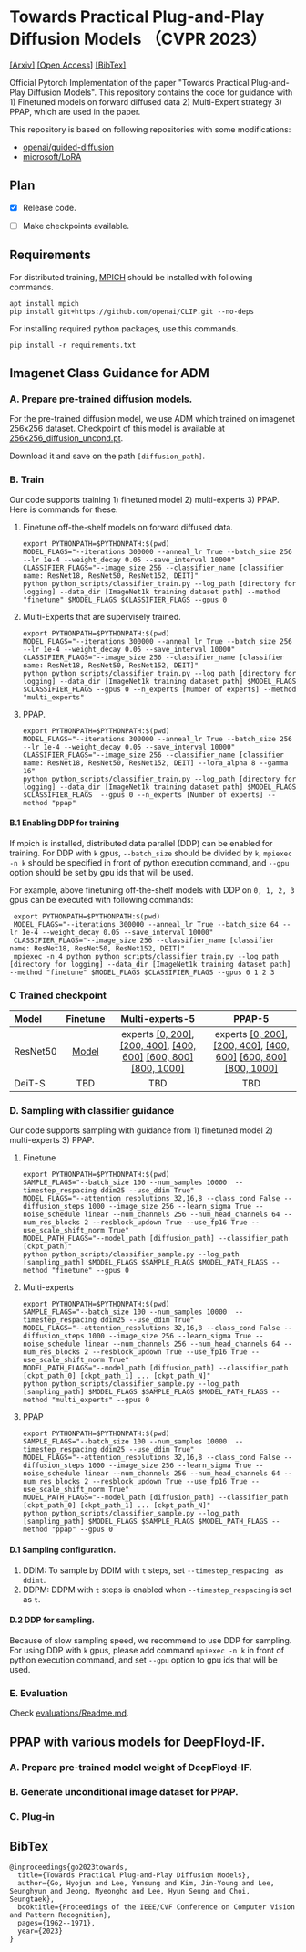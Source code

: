 # Towards Practical Plug-and-Play Diffusion Models （CVPR 2023） 
[[Arxiv]](https://arxiv.org/abs/2212.05973)  [[Open Access]](https://openaccess.thecvf.com/content/CVPR2023/html/Go_Towards_Practical_Plug-and-Play_Diffusion_Models_CVPR_2023_paper.html) [[BibTex]](#BibTex)

Official Pytorch Implementation of the paper "Towards Practical Plug-and-Play Diffusion Models".
This repository contains the code for guidance with 1) Finetuned models on forward diffused data 2) Multi-Expert strategy 3) PPAP, which are used in the paper.


This repository is based on following repositories with some modifications: 
- [openai/guided-diffusion](https://github.com/openai/guided-diffusion)
- [microsoft/LoRA](https://github.com/microsoft/LoRA)


## Plan
- [x] Release code.
- [ ] Make checkpoints available.


## Requirements
For distributed training, [MPICH](https://www.mpich.org/) should be installed with following commands.
```
apt install mpich
pip install git+https://github.com/openai/CLIP.git --no-deps
```

For installing required python packages, use this commands.
```
pip install -r requirements.txt 
```


## Imagenet Class Guidance for ADM

### A. Prepare pre-trained diffusion models.
For the pre-trained diffusion model, we use ADM which trained on imagenet 256x256 dataset.
Checkpoint of this model is available at  [256x256_diffusion_uncond.pt](https://openaipublic.blob.core.windows.net/diffusion/jul-2021/256x256_diffusion_uncond.pt).

Download it and save on the path `[diffusion_path]`.


### B. Train
Our code supports training 1) finetuned model 2) multi-experts 3) PPAP. 
Here is commands for these.

1. Finetune off-the-shelf models on forward diffused data. 
    ```
    export PYTHONPATH=$PYTHONPATH:$(pwd)
    MODEL_FLAGS="--iterations 300000 --anneal_lr True --batch_size 256 --lr 1e-4 --weight_decay 0.05 --save_interval 10000"
    CLASSIFIER_FLAGS="--image_size 256 --classifier_name [classifier name: ResNet18, ResNet50, ResNet152, DEIT]"
    python python_scripts/classifier_train.py --log_path [directory for logging] --data_dir [ImageNet1k training dataset path] --method "finetune" $MODEL_FLAGS $CLASSIFIER_FLAGS --gpus 0
    ```
2. Multi-Experts that are supervisely trained.
   ```
   export PYTHONPATH=$PYTHONPATH:$(pwd)
   MODEL_FLAGS="--iterations 300000 --anneal_lr True --batch_size 256 --lr 1e-4 --weight_decay 0.05 --save_interval 10000"
   CLASSIFIER_FLAGS="--image_size 256 --classifier_name [classifier name: ResNet18, ResNet50, ResNet152, DEIT]"
   python python_scripts/classifier_train.py --log_path [directory for logging] --data_dir [ImageNet1k training dataset path] $MODEL_FLAGS $CLASSIFIER_FLAGS --gpus 0 --n_experts [Number of experts] --method "multi_experts"
   ```
3. PPAP.
   ```
   export PYTHONPATH=$PYTHONPATH:$(pwd)
   MODEL_FLAGS="--iterations 300000 --anneal_lr True --batch_size 256 --lr 1e-4 --weight_decay 0.05 --save_interval 10000"
   CLASSIFIER_FLAGS="--image_size 256 --classifier_name [classifier name: ResNet18, ResNet50, ResNet152, DEIT] --lora_alpha 8 --gamma 16"
   python python_scripts/classifier_train.py --log_path [directory for logging] --data_dir [ImageNet1k training dataset path] $MODEL_FLAGS $CLASSIFIER_FLAGS  --gpus 0 --n_experts [Number of experts] --method "ppap"
   ```

#### B.1 Enabling DDP for training
If mpich is installed, distributed data parallel (DDP) can be enabled for training.
For DDP with `k` gpus, `--batch_size` should be divided by `k`, `mpiexec -n k` should be specified in front of python execution command, and `--gpu` option should be set by gpu ids that will be used.

For example, above finetuning off-the-shelf models with DDP on `0, 1, 2, 3` gpus can be executed with following commands:
```
 export PYTHONPATH=$PYTHONPATH:$(pwd)
 MODEL_FLAGS="--iterations 300000 --anneal_lr True --batch_size 64 --lr 1e-4 --weight_decay 0.05 --save_interval 10000"
 CLASSIFIER_FLAGS="--image_size 256 --classifier_name [classifier name: ResNet18, ResNet50, ResNet152, DEIT]"
 mpiexec -n 4 python python_scripts/classifier_train.py --log_path [directory for logging] --data_dir [ImageNet1k training dataset path] --method "finetune" $MODEL_FLAGS $CLASSIFIER_FLAGS --gpus 0 1 2 3
```

### C Trained checkpoint
| Model    |                                                             Finetune                                                             |                                                                                                                                                                                                                                                                                                                             Multi-experts-5                                                                                                                                                                                                                                                                                                                              |                                                                                                                                                                                                                                                                                                                PPAP-5                                                                                                                                                                                                                                                                                                                 | 
|:---------|:--------------------------------------------------------------------------------------------------------------------------------:|:------------------------------------------------------------------------------------------------------------------------------------------------------------------------------------------------------------------------------------------------------------------------------------------------------------------------------------------------------------------------------------------------------------------------------------------------------------------------------------------------------------------------------------------------------------------------------------------------------------------------------------------------------------------------:|:-------------------------------------------------------------------------------------------------------------------------------------------------------------------------------------------------------------------------------------------------------------------------------------------------------------------------------------------------------------------------------------------------------------------------------------------------------------------------------------------------------------------------------------------------------------------------------------------------------------------------------------:|
| ResNet50 | [Model](https://s3.ap-northeast-2.amazonaws.com/riiid-st.airesearch/CVPR2023_ppap_ckpt/ResNet50/finetune/resnet50_finetune.ckpt) | experts [[0, 200]](https://s3.ap-northeast-2.amazonaws.com/riiid-st.airesearch/CVPR2023_ppap_ckpt/ResNet50/multi_experts/0_max5.ckpt), [[200, 400]](https://s3.ap-northeast-2.amazonaws.com/riiid-st.airesearch/CVPR2023_ppap_ckpt/ResNet50/multi_experts/1_max5.ckpt), [[400, 600]](https://s3.ap-northeast-2.amazonaws.com/riiid-st.airesearch/CVPR2023_ppap_ckpt/ResNet50/multi_experts/2_max5.ckpt) [[600, 800]](https://s3.ap-northeast-2.amazonaws.com/riiid-st.airesearch/CVPR2023_ppap_ckpt/ResNet50/multi_experts/3_max5.ckpt) [[800, 1000]](https://s3.ap-northeast-2.amazonaws.com/riiid-st.airesearch/CVPR2023_ppap_ckpt/ResNet50/multi_experts/4_max5.ckpt) | experts [[0, 200]](https://s3.ap-northeast-2.amazonaws.com/riiid-st.airesearch/CVPR2023_ppap_ckpt/ResNet50/ppap_5/0_max5.ckpt), [[200, 400]](https://s3.ap-northeast-2.amazonaws.com/riiid-st.airesearch/CVPR2023_ppap_ckpt/ResNet50/ppap_5/1_max5.ckpt), [[400, 600]](https://s3.ap-northeast-2.amazonaws.com/riiid-st.airesearch/CVPR2023_ppap_ckpt/ResNet50/ppap_5/2_max5.ckpt) [[600, 800]](https://s3.ap-northeast-2.amazonaws.com/riiid-st.airesearch/CVPR2023_ppap_ckpt/ResNet50/ppap_5/3_max5.ckpt) [[800, 1000]](https://s3.ap-northeast-2.amazonaws.com/riiid-st.airesearch/CVPR2023_ppap_ckpt/ResNet50/ppap_5/4_max5.ckpt) |
| DeiT-S   |                                                               TBD                                                                |                                                                                                                                                                                                                                                                                                                                   TBD                                                                                                                                                                                                                                                                                                                                    |                                                                                                                                                                                                                                                                                                                  TBD                                                                                                                                                                                                                                                                                                                  | 


### D. Sampling with classifier guidance
Our code supports sampling with guidance from 1) finetuned model 2) multi-experts 3) PPAP.

1. Finetune
   ```
   export PYTHONPATH=$PYTHONPATH:$(pwd)
   SAMPLE_FLAGS="--batch_size 100 --num_samples 10000  --timestep_respacing ddim25 --use_ddim True"
   MODEL_FLAGS="--attention_resolutions 32,16,8 --class_cond False --diffusion_steps 1000 --image_size 256 --learn_sigma True --noise_schedule linear --num_channels 256 --num_head_channels 64 --num_res_blocks 2 --resblock_updown True --use_fp16 True --use_scale_shift_norm True"
   MODEL_PATH_FLAGS="--model_path [diffusion_path] --classifier_path [ckpt_path]"
   python python_scripts/classifier_sample.py --log_path [sampling_path] $MODEL_FLAGS $SAMPLE_FLAGS $MODEL_PATH_FLAGS --method "finetune" --gpus 0
   ```
2. Multi-experts
   ```
   export PYTHONPATH=$PYTHONPATH:$(pwd)
   SAMPLE_FLAGS="--batch_size 100 --num_samples 10000  --timestep_respacing ddim25 --use_ddim True"
   MODEL_FLAGS="--attention_resolutions 32,16,8 --class_cond False --diffusion_steps 1000 --image_size 256 --learn_sigma True --noise_schedule linear --num_channels 256 --num_head_channels 64 --num_res_blocks 2 --resblock_updown True --use_fp16 True --use_scale_shift_norm True"
   MODEL_PATH_FLAGS="--model_path [diffusion_path] --classifier_path [ckpt_path_0] [ckpt_path_1] ... [ckpt_path_N]"
   python python_scripts/classifier_sample.py --log_path [sampling_path] $MODEL_FLAGS $SAMPLE_FLAGS $MODEL_PATH_FLAGS --method "multi_experts" --gpus 0
   ```
3. PPAP
   ```
   export PYTHONPATH=$PYTHONPATH:$(pwd)
   SAMPLE_FLAGS="--batch_size 100 --num_samples 10000  --timestep_respacing ddim25 --use_ddim True"
   MODEL_FLAGS="--attention_resolutions 32,16,8 --class_cond False --diffusion_steps 1000 --image_size 256 --learn_sigma True --noise_schedule linear --num_channels 256 --num_head_channels 64 --num_res_blocks 2 --resblock_updown True --use_fp16 True --use_scale_shift_norm True"
   MODEL_PATH_FLAGS="--model_path [diffusion_path] --classifier_path [ckpt_path_0] [ckpt_path_1] ... [ckpt_path_N]"
   python python_scripts/classifier_sample.py --log_path [sampling_path] $MODEL_FLAGS $SAMPLE_FLAGS $MODEL_PATH_FLAGS --method "ppap" --gpus 0
   ```

#### D.1 Sampling configuration.
1. DDIM: To sample by DDIM with `t` steps, set `--timestep_respacing ` as `ddimt`.
2. DDPM: DDPM with `t` steps is enabled when `--timestep_respacing` is set as `t`.


#### D.2 DDP for sampling.
Because of slow sampling speed, we recommend to use DDP for sampling. 
For using DDP with `k` gpus, please add command `mpiexec -n k` in front of python execution command, 
and set `--gpu` option to gpu ids that will be used.


### E. Evaluation
Check [evaluations/Readme.md](evaluations/Readme.md).



## PPAP with various models for DeepFloyd-IF.
### A. Prepare pre-trained model weight of DeepFloyd-IF.

### B. Generate unconditional image dataset for PPAP.

### C. Plug-in

## BibTex
```
@inproceedings{go2023towards,
  title={Towards Practical Plug-and-Play Diffusion Models},
  author={Go, Hyojun and Lee, Yunsung and Kim, Jin-Young and Lee, Seunghyun and Jeong, Myeongho and Lee, Hyun Seung and Choi, Seungtaek},
  booktitle={Proceedings of the IEEE/CVF Conference on Computer Vision and Pattern Recognition},
  pages={1962--1971},
  year={2023}
}
```
